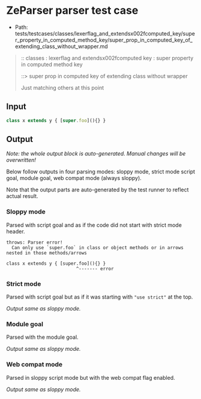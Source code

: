 # ZeParser parser test case

- Path: tests/testcases/classes/lexerflag_and_extendsx002fcomputed_key/super_property_in_computed_method_key/super_prop_in_computed_key_of_extending_class_without_wrapper.md

> :: classes : lexerflag and extendsx002fcomputed key : super property in computed method key
>
> ::> super prop in computed key of extending class without wrapper
>
> Just matching others at this point

## Input

`````js
class x extends y { [super.foo](){} }
`````

## Output

_Note: the whole output block is auto-generated. Manual changes will be overwritten!_

Below follow outputs in four parsing modes: sloppy mode, strict mode script goal, module goal, web compat mode (always sloppy).

Note that the output parts are auto-generated by the test runner to reflect actual result.

### Sloppy mode

Parsed with script goal and as if the code did not start with strict mode header.

`````
throws: Parser error!
  Can only use `super.foo` in class or object methods or in arrows nested in those methods/arrows

class x extends y { [super.foo](){} }
                          ^------- error
`````

### Strict mode

Parsed with script goal but as if it was starting with `"use strict"` at the top.

_Output same as sloppy mode._

### Module goal

Parsed with the module goal.

_Output same as sloppy mode._

### Web compat mode

Parsed in sloppy script mode but with the web compat flag enabled.

_Output same as sloppy mode._

